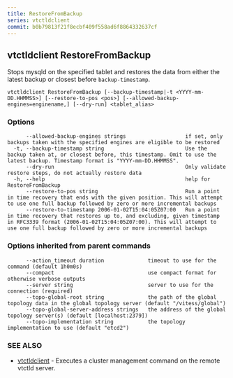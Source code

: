 ```yaml
---
title: RestoreFromBackup
series: vtctldclient
commit: b0b79813f21f8ecbf409f558ad6f8864332637cf
---
```

## vtctldclient RestoreFromBackup

Stops mysqld on the specified tablet and restores the data from either the latest backup or closest before `backup-timestamp`.

```
vtctldclient RestoreFromBackup [--backup-timestamp|-t <YYYY-mm-DD.HHMMSS>] [--restore-to-pos <pos>] [--allowed-backup-engines=enginename,] [--dry-run] <tablet_alias>
```

### Options

```
      --allowed-backup-engines strings                   if set, only backups taken with the specified engines are eligible to be restored
  -t, --backup-timestamp string                          Use the backup taken at, or closest before, this timestamp. Omit to use the latest backup. Timestamp format is "YYYY-mm-DD.HHMMSS".
      --dry-run                                          Only validate restore steps, do not actually restore data
  -h, --help                                             help for RestoreFromBackup
      --restore-to-pos string                            Run a point in time recovery that ends with the given position. This will attempt to use one full backup followed by zero or more incremental backups
      --restore-to-timestamp 2006-01-02T15:04:05Z07:00   Run a point in time recovery that restores up to, and excluding, given timestamp in RFC3339 format (2006-01-02T15:04:05Z07:00). This will attempt to use one full backup followed by zero or more incremental backups
```

### Options inherited from parent commands

```
      --action_timeout duration              timeout to use for the command (default 1h0m0s)
      --compact                              use compact format for otherwise verbose outputs
      --server string                        server to use for the connection (required)
      --topo-global-root string              the path of the global topology data in the global topology server (default "/vitess/global")
      --topo-global-server-address strings   the address of the global topology server(s) (default [localhost:2379])
      --topo-implementation string           the topology implementation to use (default "etcd2")
```

### SEE ALSO

* [vtctldclient](../)	 - Executes a cluster management command on the remote vtctld server.


